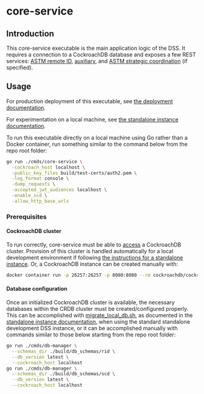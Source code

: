 # core-service

## Introduction

This core-service executable is the main application logic of the DSS.  It requires a connection to a CockroachDB
database and exposes a few REST services: [ASTM remote ID](../../interfaces/rid),
[auxiliary](../../interfaces/aux_), and [ASTM strategic coordination](../../interfaces/astm-utm/Protocol) (if specified).

## Usage

For production deployment of this executable, see [the deployment documentation](../../build/README.md).

For experimentation on a local machine, see [the standalone instance documentation](../../build/dev/standalone_instance.md).

To run this executable directly on a local machine using Go rather than a Docker container, run something similar to the command below from the repo root folder:

```bash
go run ./cmds/core-service \
  -cockroach_host localhost \
  -public_key_files build/test-certs/auth2.pem \
  -log_format console \
  -dump_requests \
  -accepted_jwt_audiences localhost \
  -enable_scd \
  -allow_http_base_urls
```

### Prerequisites

#### CockroachDB cluster

To run correctly, core-service must be able to [access](../../pkg/cockroach/flags/flags.go) a CockroachDB cluster.  Provision of this cluster is handled automatically for a local development environment if following [the instructions for a standalone instance](../../build/dev/standalone_instance.md).  Or, a CockroachDB instance can be created manually with:

```bash
docker container run -p 26257:26257 -p 8080:8080 --rm cockroachdb/cockroach:v24.1.3 start-single-node --insecure
```

#### Database configuration

Once an initialized CockroachDB cluster is available, the necessary databases within the CRDB cluster must be created/configured properly.  This can be accomplished with [migrate_local_db.sh](../../build/dev/migrate_local_db.sh), as documented in the [standalone instance documentation](../../build/dev/standalone_instance.md), when using the standard standalone development DSS instance, or it can be accomplished manually with commands similar to those below starting from the repo root folder:

```bash
go run ./cmds/db-manager \
  --schemas_dir ./build/db_schemas/rid \
  --db_version latest \
  --cockroach_host localhost
go run ./cmds/db-manager \
  --schemas_dir ./build/db_schemas/scd \
  --db_version latest \
  --cockroach_host localhost
```
